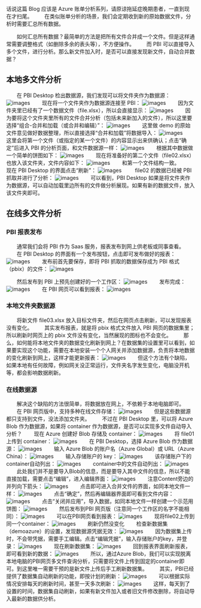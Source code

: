   话说这篇 Blog 应该是 Azure 账单分析系列，请原谅拖延症晚期患者，一直到现在才扫尾。
  在类似账单分析的场景，我们会定期收到新的原始数据文件，分析时需要汇总所有数据。

  如何汇总所有数据？最简单的方法是把所有文件合并成一个文件。但是这样通常需要调整格式（如删除多余的表头等），不方便操作。
  而 PBI 可以直接导入多个文件，进行分析。那么新文件加入时，是否可以直接发现新文件，自动合并数据？
## 本地多文件分析
  在 PBI Desktop 检出数据源，我们发现可以将文件夹作为数据源：
![images](https://github.com/JanlenHu/OCPChinaPTSALLDOCS/blob/master/01.BLOG/images/天下大势%EF%BC%8C分久必合——PowerBI自动多文件分析%201.png)
  现在将一个文件夹作为数据源连接至 PBI：
![images](https://github.com/JanlenHu/OCPChinaPTSALLDOCS/blob/master/01.BLOG/images/天下大势%EF%BC%8C分久必合——PowerBI自动多文件分析%202.jpg)
  因为文件夹里已经有了一个数据文件（file.xlsx），所以会直接显示：
![images](https://github.com/JanlenHu/OCPChinaPTSALLDOCS/blob/master/01.BLOG/images/天下大势%EF%BC%8C分久必合——PowerBI自动多文件分析%203.jpg)
  因为要将这个文件夹里所有的文件合并分析（包括未来新加入的文件），所以这里要选择“组合-合并和加载（或合并和编辑）”：
![images](https://github.com/JanlenHu/OCPChinaPTSALLDOCS/blob/master/01.BLOG/images/天下大势%EF%BC%8C分久必合——PowerBI自动多文件分析%204.jpg)
  这里做 demo 的原始文件意见做好数据整理，所以直接选择“合并和加载”将数据导入：
![images](https://github.com/JanlenHu/OCPChinaPTSALLDOCS/blob/master/01.BLOG/images/天下大势%EF%BC%8C分久必合——PowerBI自动多文件分析%205.jpg)
  这里会将第一个文件（或指定的某一个文件）的内容显示出来供确认；点击“确定”后进入 PBI 的分析页面，和文件数据源一样：
![images](https://github.com/JanlenHu/OCPChinaPTSALLDOCS/blob/master/01.BLOG/images/天下大势%EF%BC%8C分久必合——PowerBI自动多文件分析%206.jpg)
  根据其中数据做一个简单的饼图如下：
![images](https://github.com/JanlenHu/OCPChinaPTSALLDOCS/blob/master/01.BLOG/images/天下大势%EF%BC%8C分久必合——PowerBI自动多文件分析%207.jpg)
  现在将准备好的第二个文件（file02.xlsx）也放入该文件夹，文件内容如下：
![images](https://github.com/JanlenHu/OCPChinaPTSALLDOCS/blob/master/01.BLOG/images/天下大势%EF%BC%8C分久必合——PowerBI自动多文件分析%208.jpg)
  和第一个文件结构一致。
  现在 PBI Desktop 的界面点击“刷新”：
![images](https://github.com/JanlenHu/OCPChinaPTSALLDOCS/blob/master/01.BLOG/images/天下大势%EF%BC%8C分久必合——PowerBI自动多文件分析%209.jpg)
   file02 的数据已经被 PBI 抓取并进行了分析：
![images](https://github.com/JanlenHu/OCPChinaPTSALLDOCS/blob/master/01.BLOG/images/天下大势%EF%BC%8C分久必合——PowerBI自动多文件分析%2010.jpg)
  可以看到，PBI Desktop 如果是将文件夹作为数据源，可以自动加载里边所有的文件做分析展现。如果有新的数据文件，放入该文件夹即可。
## 在线多文件分析
### PBI 报表发布
  通常我们会将 PBI 作为 Saas 服务，报表发布到网上供老板或同事查看。
  在 PBI Desktop 的界面有一个发布按钮，点击即可发布做好的报表：
![images](https://github.com/JanlenHu/OCPChinaPTSALLDOCS/blob/master/01.BLOG/images/天下大势%EF%BC%8C分久必合——PowerBI自动多文件分析%2011.jpg)
  发布前首先要保存，即将 PBI 抓取的数据保存成为 PBI 格式（pbix）的文件：
![images](https://github.com/JanlenHu/OCPChinaPTSALLDOCS/blob/master/01.BLOG/images/天下大势%EF%BC%8C分久必合——PowerBI自动多文件分析%2012.jpg)

  然后发布到 PBI 上预先创建好的一个工作区：
![images](https://github.com/JanlenHu/OCPChinaPTSALLDOCS/blob/master/01.BLOG/images/天下大势%EF%BC%8C分久必合——PowerBI自动多文件分析%2013.jpg)
  发布完成：
![images](https://github.com/JanlenHu/OCPChinaPTSALLDOCS/blob/master/01.BLOG/images/天下大势%EF%BC%8C分久必合——PowerBI自动多文件分析%2014.jpg)
  在 PBI 网页可以看到报表：
![images](https://github.com/JanlenHu/OCPChinaPTSALLDOCS/blob/master/01.BLOG/images/天下大势%EF%BC%8C分久必合——PowerBI自动多文件分析%2015.jpg)
### 本地文件夹数据源
  将新文件 file03.xlsx 放入目标文件夹，然后在网页点击刷新，可以发现报表没有变化。
  其实发布报表，就是将 pbix 格式文件放入 PBI 网页的数据集里；所以刷新时网页上的 pbix 文件没有变化，当然展现的图标也不会变化。
  那么，如何能将本地文件夹的数据变化刷新到网上？在数据集的设置里可以看到，如果要实现这个功能，需要在本地安装一个个人网关并添加数据源，负责将本地数据的变化刷新到网上，这样才能更新报表：
![images](https://github.com/JanlenHu/OCPChinaPTSALLDOCS/blob/master/01.BLOG/images/天下大势%EF%BC%8C分久必合——PowerBI自动多文件分析%2016.jpg)
  但这个方法有个缺陷，如果本地有任何故障，例如网关没正常运行，文件夹名字发生变化，电脑没开机等，都会影响数据刷新。
### 在线数据源
  解决这个缺陷的方法很简单，将数据放在网上，不依赖于本地电脑即可。
  在 PBI 网页版中，支持多种在线文件存储：
![images](https://github.com/JanlenHu/OCPChinaPTSALLDOCS/blob/master/01.BLOG/images/天下大势%EF%BC%8C分久必合——PowerBI自动多文件分析%2017.jpg)
  但是这些数据源都只支持到文件，没法添加文件夹。
  不过在 PBI Desktop 里，可以将 Azure Blob 作为数据源，如果将 container 作为数据源，是否可以实现多文件自动导入分析？
  现在 Azure 创建好 Blob 存储及 container：
![images](https://github.com/JanlenHu/OCPChinaPTSALLDOCS/blob/master/01.BLOG/images/天下大势%EF%BC%8C分久必合——PowerBI自动多文件分析%2018.jpg)
  将 file01 上传到 container：
![images](https://github.com/JanlenHu/OCPChinaPTSALLDOCS/blob/master/01.BLOG/images/天下大势%EF%BC%8C分久必合——PowerBI自动多文件分析%2019.jpg)
  在 PBI Desktop，选择 Azure Blob 作为数据源：
![images](https://github.com/JanlenHu/OCPChinaPTSALLDOCS/blob/master/01.BLOG/images/天下大势%EF%BC%8C分久必合——PowerBI自动多文件分析%2020.jpg)
  输入 Azure Blob 的账户名（Azure Global）或 URL（Azure China）：
![images](https://github.com/JanlenHu/OCPChinaPTSALLDOCS/blob/master/01.BLOG/images/天下大势%EF%BC%8C分久必合——PowerBI自动多文件分析%2021.jpg)
  输入存储账户的 key：
![images](https://github.com/JanlenHu/OCPChinaPTSALLDOCS/blob/master/01.BLOG/images/天下大势%EF%BC%8C分久必合——PowerBI自动多文件分析%2022.jpg)
  该存储账户下的container自动列出：
![images](https://github.com/JanlenHu/OCPChinaPTSALLDOCS/blob/master/01.BLOG/images/天下大势%EF%BC%8C分久必合——PowerBI自动多文件分析%2023.png)
  container中的文件自动列出：
![images](https://github.com/JanlenHu/OCPChinaPTSALLDOCS/blob/master/01.BLOG/images/天下大势%EF%BC%8C分久必合——PowerBI自动多文件分析%2024.png)
  此处我们并不是要导入Blob的信息，而是要导入其中文件的信息，所以不能直接加载，需要点击“编辑”，进入编辑界面：
![images](https://github.com/JanlenHu/OCPChinaPTSALLDOCS/blob/master/01.BLOG/images/天下大势%EF%BC%8C分久必合——PowerBI自动多文件分析%2025.png)
  注意Content旁边的并列向下箭头：
![images](https://github.com/JanlenHu/OCPChinaPTSALLDOCS/blob/master/01.BLOG/images/天下大势%EF%BC%8C分久必合——PowerBI自动多文件分析%2026.png)
  点击即可进入合并文件的界面，如同本地文件一样：
![images](https://github.com/JanlenHu/OCPChinaPTSALLDOCS/blob/master/01.BLOG/images/天下大势%EF%BC%8C分久必合——PowerBI自动多文件分析%2027.png)
  点击“确定”，然后再编辑器界面即可看到文件内容：
![images](https://github.com/JanlenHu/OCPChinaPTSALLDOCS/blob/master/01.BLOG/images/天下大势%EF%BC%8C分久必合——PowerBI自动多文件分析%2028.png)
  点击“关闭并应用”，导入数据，如同本地文件一样创建一个示范用饼图：
![images](https://github.com/JanlenHu/OCPChinaPTSALLDOCS/blob/master/01.BLOG/images/天下大势%EF%BC%8C分久必合——PowerBI自动多文件分析%2029.png)
  然后发布到PBI 网页版（注意同一个工作区的名字不能相同）：
![images](https://github.com/JanlenHu/OCPChinaPTSALLDOCS/blob/master/01.BLOG/images/天下大势%EF%BC%8C分久必合——PowerBI自动多文件分析%2030.png)
  可以在PBI网页看到报表：
![images](https://github.com/JanlenHu/OCPChinaPTSALLDOCS/blob/master/01.BLOG/images/天下大势%EF%BC%8C分久必合——PowerBI自动多文件分析%2031.png)
  现将file02上传到同一个container：
![images](https://github.com/JanlenHu/OCPChinaPTSALLDOCS/blob/master/01.BLOG/images/天下大势%EF%BC%8C分久必合——PowerBI自动多文件分析%2032.png)
  刷新仍然没变化
  检查新数据集（demoazure）的设置，发现数据源凭据无效：
![images](https://github.com/JanlenHu/OCPChinaPTSALLDOCS/blob/master/01.BLOG/images/天下大势%EF%BC%8C分久必合——PowerBI自动多文件分析%2033.png)
  因为数据集上传时，不会带凭据，需要手工编辑。点击“编辑凭据”，输入存储账户的key，并登录：
![images](https://github.com/JanlenHu/OCPChinaPTSALLDOCS/blob/master/01.BLOG/images/天下大势%EF%BC%8C分久必合——PowerBI自动多文件分析%2034.png)
  现在刷新数据集：
![images](https://github.com/JanlenHu/OCPChinaPTSALLDOCS/blob/master/01.BLOG/images/天下大势%EF%BC%8C分久必合——PowerBI自动多文件分析%2035.png)
  回到报表界面刷新报表，即可看到新的数据：
![images](https://github.com/JanlenHu/OCPChinaPTSALLDOCS/blob/master/01.BLOG/images/天下大势%EF%BC%8C分久必合——PowerBI自动多文件分析%2036.png)
  所以，通过Azure Blob，我们可以实现脱离本地电脑的PBI网页多文件查询分析，只需要将文件上传到固定的container即可。到这里唯一需要干预的是新文件上传后手工刷新数据集。
  其实，PBI已经提供了数据集自动刷新的功能，即按计划的刷新：
![images](https://github.com/JanlenHu/OCPChinaPTSALLDOCS/blob/master/01.BLOG/images/天下大势%EF%BC%8C分久必合——PowerBI自动多文件分析%2037.png)
  可以根据实际情况安排每天的刷新时间，甚至一天多次刷新：
![images](https://github.com/JanlenHu/OCPChinaPTSALLDOCS/blob/master/01.BLOG/images/天下大势%EF%BC%8C分久必合——PowerBI自动多文件分析%2038.png)
  这样，每天到了设置的时间，数据集自动刷新，如果有新文件加入或者旧文件修改删除，将自动导入最新的数据供分析。
